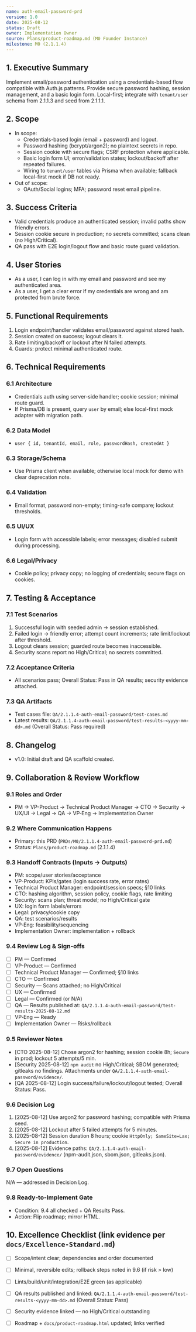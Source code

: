 ```yaml
---
name: auth-email-password-prd
version: 1.0
date: 2025-08-12
status: Draft
owner: Implementation Owner
source: Plans/product-roadmap.md (M0 Founder Instance)
milestone: M0 (2.1.1.4)
---
```


<a id="sec-1"></a>
## 1. Executive Summary

Implement email/password authentication using a credentials-based flow compatible with Auth.js patterns. Provide secure password hashing, session management, and a basic login form. Local-first; integrate with `tenant/user` schema from 2.1.1.3 and seed from 2.1.1.1.

<a id="sec-2"></a>
## 2. Scope
- In scope:
  - Credentials-based login (email + password) and logout.
  - Password hashing (bcrypt/argon2); no plaintext secrets in repo.
  - Session cookie with secure flags; CSRF protection where applicable.
  - Basic login form UI; error/validation states; lockout/backoff after repeated failures.
  - Wiring to `tenant/user` tables via Prisma when available; fallback local-first mock if DB not ready.
- Out of scope:
  - OAuth/Social logins; MFA; password reset email pipeline.

<a id="sec-3"></a>
## 3. Success Criteria
- Valid credentials produce an authenticated session; invalid paths show friendly errors.
- Session cookie secure in production; no secrets committed; scans clean (no High/Critical).
- QA pass with E2E login/logout flow and basic route guard validation.

<a id="sec-4"></a>
## 4. User Stories
- As a user, I can log in with my email and password and see my authenticated area.
- As a user, I get a clear error if my credentials are wrong and am protected from brute force.

<a id="sec-5"></a>
## 5. Functional Requirements
1. Login endpoint/handler validates email/password against stored hash.
2. Session created on success; logout clears it.
3. Rate limiting/backoff or lockout after N failed attempts.
4. Guards: protect minimal authenticated route.

<a id="sec-6"></a>
## 6. Technical Requirements

<a id="sec-6-1"></a>
### 6.1 Architecture
- Credentials auth using server-side handler; cookie session; minimal route guard.
- If Prisma/DB is present, query `user` by email; else local-first mock adapter with migration path.

<a id="sec-6-2"></a>
### 6.2 Data Model
- `user { id, tenantId, email, role, passwordHash, createdAt }`

<a id="sec-6-3"></a>
### 6.3 Storage/Schema
- Use Prisma client when available; otherwise local mock for demo with clear deprecation note.

<a id="sec-6-4"></a>
### 6.4 Validation
- Email format, password non-empty; timing-safe compare; lockout thresholds.

<a id="sec-6-5"></a>
### 6.5 UI/UX
- Login form with accessible labels; error messages; disabled submit during processing.

<a id="sec-6-6"></a>
### 6.6 Legal/Privacy
- Cookie policy; privacy copy; no logging of credentials; secure flags on cookies.

<a id="sec-7"></a>
## 7. Testing & Acceptance

<a id="sec-7-1"></a>
### 7.1 Test Scenarios
1. Successful login with seeded admin → session established.
2. Failed login → friendly error; attempt count increments; rate limit/lockout after threshold.
3. Logout clears session; guarded route becomes inaccessible.
4. Security scans report no High/Critical; no secrets committed.

<a id="sec-7-2"></a>
### 7.2 Acceptance Criteria
- All scenarios pass; Overall Status: Pass in QA results; security evidence attached.

<a id="sec-7-3"></a>
### 7.3 QA Artifacts
- Test cases file: `QA/2.1.1.4-auth-email-password/test-cases.md`
- Latest results: `QA/2.1.1.4-auth-email-password/test-results-<yyyy-mm-dd>.md` (Overall Status: Pass required)

<a id="sec-8"></a>
## 8. Changelog
- v1.0: Initial draft and QA scaffold created.

<a id="sec-9"></a>
## 9. Collaboration & Review Workflow

<a id="sec-9-1"></a>
### 9.1 Roles and Order
- PM → VP-Product → Technical Product Manager → CTO → Security → UX/UI → Legal → QA → VP‑Eng → Implementation Owner

<a id="sec-9-2"></a>
### 9.2 Where Communication Happens
- Primary: this PRD (`PRDs/M0/2.1.1.4-auth-email-password-prd.md`)
- Status: `Plans/product-roadmap.md` (2.1.1.4)

<a id="sec-9-3"></a>
### 9.3 Handoff Contracts (Inputs → Outputs)
- PM: scope/user stories/acceptance
- VP-Product: KPIs/gates (login success rate, error rates)
- Technical Product Manager: endpoint/session specs; §10 links
- CTO: hashing algorithm, session policy, cookie flags, rate limiting
- Security: scans plan; threat model; no High/Critical gate
- UX: login form labels/errors
- Legal: privacy/cookie copy
- QA: test scenarios/results
- VP‑Eng: feasibility/sequencing
- Implementation Owner: implementation + rollback

<a id="sec-9-4"></a>
### 9.4 Review Log & Sign‑offs
- [ ] PM — Confirmed
- [ ] VP-Product — Confirmed
- [ ] Technical Product Manager — Confirmed; §10 links
- [ ] CTO — Confirmed
- [ ] Security — Scans attached; no High/Critical
- [ ] UX — Confirmed
- [ ] Legal — Confirmed (or N/A)
- [ ] QA — Results published at: `QA/2.1.1.4-auth-email-password/test-results-2025-08-12.md`
- [ ] VP‑Eng — Ready
- [ ] Implementation Owner — Risks/rollback

<a id="sec-9-5"></a>
### 9.5 Reviewer Notes
- [CTO 2025-08-12] Chose argon2 for hashing; session cookie 8h; `Secure` in prod; lockout 5 attempts/5 min.
- [Security 2025-08-12] `npm audit` no High/Critical; SBOM generated; gitleaks no findings. Attachments under `QA/2.1.1.4-auth-email-password/evidence/`.
- [QA 2025-08-12] Login success/failure/lockout/logout tested; Overall Status: Pass.
<a id="sec-9-6"></a>
### 9.6 Decision Log
1. [2025-08-12] Use argon2 for password hashing; compatible with Prisma seed.
2. [2025-08-12] Lockout after 5 failed attempts for 5 minutes.
3. [2025-08-12] Session duration 8 hours; cookie `HttpOnly; SameSite=Lax; Secure in production`.
4. [2025-08-12] Evidence paths: `QA/2.1.1.4-auth-email-password/evidence/` (npm-audit.json, sbom.json, gitleaks.json).
<a id="sec-9-7"></a>
### 9.7 Open Questions
N/A — addressed in Decision Log.

<a id="sec-9-8"></a>
### 9.8 Ready‑to‑Implement Gate
- Condition: 9.4 all checked + QA Results Pass.
- Action: Flip roadmap; mirror HTML.

<a id="sec-10"></a>
## 10. Excellence Checklist (link evidence per `docs/Excellence-Standard.md`)
- [ ] Scope/intent clear; dependencies and order documented
- [ ] Minimal, reversible edits; rollback steps noted in 9.6 (if risk > low)
- [ ] Lints/build/unit/integration/E2E green (as applicable)
- [ ] QA results published and linked: `QA/2.1.1.4-auth-email-password/test-results-<yyyy-mm-dd>.md` (Overall Status: Pass)
- [ ] Security evidence linked — no High/Critical outstanding
- [ ] Roadmap + `docs/product-roadmap.html` updated; links verified


